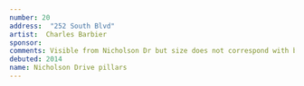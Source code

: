 ```yaml
---
number: 20
address:  "252 South Blvd"
artist:  Charles Barbier
sponsor:
comments: Visible from Nicholson Dr but size does not correspond with billboards
debuted: 2014
name: Nicholson Drive pillars
---
```

